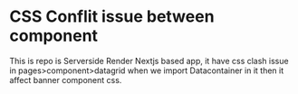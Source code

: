 # CSS Conflit issue between component

This is repo is Serverside Render Nextjs based app, it have css clash issue in pages>component>datagrid
when we import Datacontainer in it then it affect banner component css.
